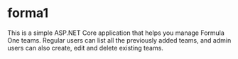 # forma1

This is a simple ASP.NET Core application that helps you manage Formula One teams.
Regular users can list all the previously added teams, and admin users can also create, edit and delete existing teams.
